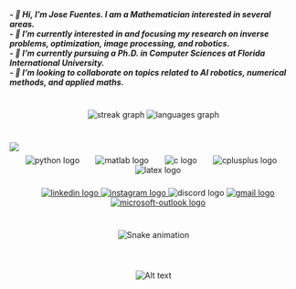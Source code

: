 <br clear="both">

<h5 align="left">- 👋 Hi, I’m Jose Fuentes. I am a Mathematician interested in several areas.<br>- 👀 I’m currently interested in and focusing my research on inverse problems, optimization, image processing, and robotics.<br>- 🌱 I’m currently pursuing a Ph.D. in Computer Sciences at Florida International University.<br>- 💞️ I’m looking to collaborate on topics related to AI robotics, numerical methods, and applied maths.</h5>

###

<br clear="both">

<div align="center">
  <img src="https://streak-stats.demolab.com?user=Xioeng&locale=en&mode=weekly&theme=radical&hide_border=false&border_radius=5&date_format=M j[, Y]" height="250" alt="streak graph"  />
  <img src="https://github-readme-stats.vercel.app/api/top-langs?username=Xioeng&locale=en&hide_title=false&layout=compact&card_width=320&langs_count=6&theme=radical&hide_border=false" height="250" alt="languages graph"  />
</div>

###

<br clear="both">

<img align="left" height="150" src="https://upload.wikimedia.org/wikipedia/commons/0/01/Heat.gif"  />

###

<div align="center">
  <img src="https://cdn.jsdelivr.net/gh/devicons/devicon/icons/python/python-original-wordmark.svg" height="40" alt="python logo"  />
  <img width="20" />
  <img src="https://cdn.jsdelivr.net/gh/devicons/devicon/icons/matlab/matlab-original.svg" height="40" alt="matlab logo"  />
  <img width="20" />
  <img src="https://cdn.jsdelivr.net/gh/devicons/devicon/icons/c/c-original.svg" height="40" alt="c logo"  />
  <img width="20" />
  <img src="https://cdn.jsdelivr.net/gh/devicons/devicon/icons/cplusplus/cplusplus-original.svg" height="40" alt="cplusplus logo"  />
  <img width="20" />
  <img src="https://cdn.jsdelivr.net/gh/devicons/devicon/icons/latex/latex-original.svg" height="40" alt="latex logo"  />
</div>

###

<div align="center">
  <a href="https://www.linkedin.com/in/jose-fuentes-9604/" target="_blank">
    <img src="https://raw.githubusercontent.com/maurodesouza/profile-readme-generator/master/src/assets/icons/social/linkedin/default.svg" width="60" height="40" alt="linkedin logo"  />
  </a>
  <a href="https://www.instagram.com/jose.fuentes_13/" target="_blank">
    <img src="https://raw.githubusercontent.com/maurodesouza/profile-readme-generator/master/src/assets/icons/social/instagram/default.svg" width="60" height="40" alt="instagram logo"  />
  </a>
  <img src="https://raw.githubusercontent.com/maurodesouza/profile-readme-generator/master/src/assets/icons/social/discord/default.svg" width="60" height="40" alt="discord logo"  />
  <a href="fhamthom.exe@gmail.com" target="_blank">
    <img src="https://raw.githubusercontent.com/maurodesouza/profile-readme-generator/master/src/assets/icons/social/gmail/default.svg" width="60" height="40" alt="gmail logo"  />
  </a>
  <a href="jfuen099@fiu.edu" target="_blank">
    <img src="https://raw.githubusercontent.com/maurodesouza/profile-readme-generator/master/src/assets/icons/social/microsoft-outlook/default.svg" width="60" height="40" alt="microsoft-outlook logo"  />
  </a>
</div>

###

<br clear="both">

<div align="center">
  <picture>
    <source media="(prefers-color-scheme: dark)" srcset="https://raw.githubusercontent.com/platane/platane/output/github-contribution-grid-snake-dark.svg">
    <source media="(prefers-color-scheme: light)" srcset="https://raw.githubusercontent.com/platane/platane/output/github-contribution-grid-snake.svg">
    <img alt="Snake animation" src="https://raw.githubusercontent.com/platane/platane/output/github-contribution-grid-snake.svg">
  </picture
</div>

###

<br clear="both">

![Alt text](https://spotify-recently-played-readme.vercel.app/api?user=31ekyzexctmwda3o5hnfibl2f5xi&unique=true&width=600)

###
